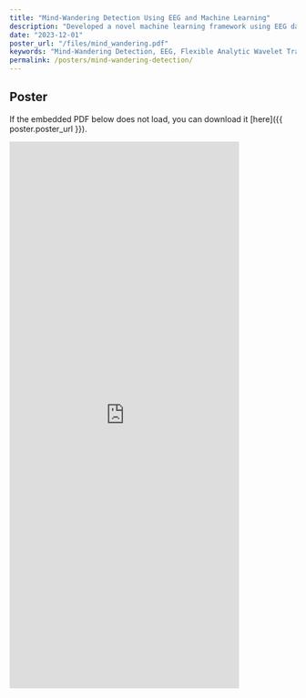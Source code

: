 ```yaml
---
title: "Mind-Wandering Detection Using EEG and Machine Learning"
description: "Developed a novel machine learning framework using EEG data to detect mind-wandering during meditation, utilizing Flexible Analytic Wavelet Transform (FAWT) and various tree-based classifiers."
date: "2023-12-01"
poster_url: "/files/mind_wandering.pdf"
keywords: "Mind-Wandering Detection, EEG, Flexible Analytic Wavelet Transform, Machine Learning, Meditation, Brain-Computer Interface"
permalink: /posters/mind-wandering-detection/
---
```


## Poster

If the embedded PDF below does not load, you can download it [here]({{ poster.poster_url }}).

<iframe src="https://drive.google.com/file/d/13Jt8VSwwTv8aQ5XX6-9k1_UoOxpkxScT/view?usp=drive_link" width="100%" height="1200px" style="transform: scale(0.8); transform-origin: 0 0; border:none;">
    <p>Your browser does not support iframes. You can download the PDF file <a href="{{ poster.poster_url }}">here</a>.</p>
</iframe>
